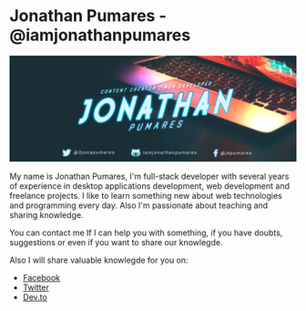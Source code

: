 # Jonathan Pumares - @iamjonathanpumares

<img src="https://github.com/iamjonathanpumares/iamjonathanpumares/blob/22becb40033e5495b1aa8a6368243bd29fcf5383/119511888_176500534033933_931295499825881046_n.png">

My name is Jonathan Pumares, I'm full-stack developer with several years of experience in desktop applications development, web development and freelance projects. I like to learn something new about web technologies and programming every day. Also I'm passionate about teaching and sharing knowledge.

You can contact me If I can help you with something, if you have doubts, suggestions or even if you want to share our knowlegde.

Also I will share valuable knowlegde for you on:

* [Facebook](https://www.facebook.com/jepumares)
* [Twitter](https://twitter.com/3jonapumares)
* [Dev.to](https://dev.to/iamjonathanpumares)
